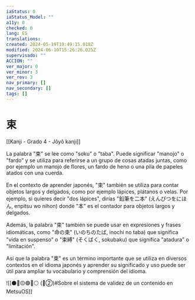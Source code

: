 ```yaml
---
iaStatus: 0
iaStatus_Model: ""
a11y: 0
checked: 0
lang: ES
translations: 
created: 2024-05-19T19:49:15.018Z
modified: 2024-06-10T15:26:26.025Z
supervisado: ""
ACCION: ""
ver_major: 0
ver_minor: 3
ver_rev: 3
nav_primary: []
nav_secondary: []
tags: []
---
```

# 束

[[Kanji - Grado 4 - Jôyô kanji]]

La palabra "束" se lee como "soku" o "taba". Puede significar "manojo" o "fardo" y se utiliza para referirse a un grupo de cosas atadas juntas, como por ejemplo un manojo de flores, un fardo de heno o una pila de papeles atados con una cuerda.

En el contexto de aprender japonés, "束" también se utiliza para contar objetos largos y delgados, como por ejemplo lápices, plátanos o velas. Por ejemplo, si quieres decir "dos lápices", dirías "鉛筆を二本" (えんぴつをにほん, enpitsu wo nihon) donde "本" es el contador para objetos largos y delgados.

Además, la palabra "束" también se puede usar en expresiones y frases idiomáticas, como "命の束" (いのちのたば, inochi no taba) que significa "vida en suspenso" o "束縛" (そくばく, sokubaku) que significa "atadura" o "limitación".

Así que la palabra "束" es un término importante que se utiliza en diversos contextos en el idioma japonés y aprender su significado y uso puede ser útil para ampliar tu vocabulario y comprensión del idioma.


![[⚫🔴🟡🟢🔵⚪ (🔴②)#Sobre el sistema de validez de un contenido en MetsuOS]]